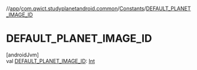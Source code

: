 //[app](../../../index.md)/[com.qwict.studyplanetandroid.common](../index.md)/[Constants](index.md)/[DEFAULT_PLANET_IMAGE_ID](-d-e-f-a-u-l-t_-p-l-a-n-e-t_-i-m-a-g-e_-i-d.md)

# DEFAULT_PLANET_IMAGE_ID

[androidJvm]\
val [DEFAULT_PLANET_IMAGE_ID](-d-e-f-a-u-l-t_-p-l-a-n-e-t_-i-m-a-g-e_-i-d.md): [Int](https://kotlinlang.org/api/latest/jvm/stdlib/kotlin/-int/index.html)
